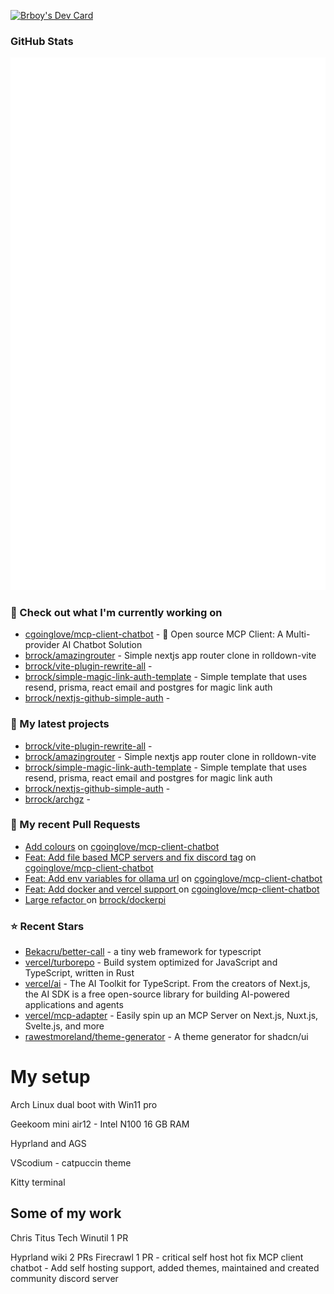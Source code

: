 <a href="https://app.daily.dev/brboy"><img src="https://api.daily.dev/devcards/v2/4Od30842NXiIC3it6dfHG.png?r=60c&type=default" width="356" alt="Brboy's Dev Card"/></a>
### GitHub Stats

<p align="left"><img src="https://raw.githubusercontent.com/brrock/brrock/main/github-metrics.svg" /></p>

### 👷 Check out what I'm currently working on

- [cgoinglove/mcp-client-chatbot](https://github.com/cgoinglove/mcp-client-chatbot) - 🚀 Open source MCP Client: A Multi-provider AI Chatbot Solution
- [brrock/amazingrouter](https://github.com/brrock/amazingrouter) - Simple nextjs app router clone in rolldown-vite 
- [brrock/vite-plugin-rewrite-all](https://github.com/brrock/vite-plugin-rewrite-all) - 
- [brrock/simple-magic-link-auth-template](https://github.com/brrock/simple-magic-link-auth-template) - Simple template that uses resend, prisma, react email and postgres for magic link auth
- [brrock/nextjs-github-simple-auth](https://github.com/brrock/nextjs-github-simple-auth) - 
### 🌱 My latest projects

- [brrock/vite-plugin-rewrite-all](https://github.com/brrock/vite-plugin-rewrite-all) - 
- [brrock/amazingrouter](https://github.com/brrock/amazingrouter) - Simple nextjs app router clone in rolldown-vite 
- [brrock/simple-magic-link-auth-template](https://github.com/brrock/simple-magic-link-auth-template) - Simple template that uses resend, prisma, react email and postgres for magic link auth
- [brrock/nextjs-github-simple-auth](https://github.com/brrock/nextjs-github-simple-auth) - 
- [brrock/archgz](https://github.com/brrock/archgz) - 
### 🔨 My recent Pull Requests

- [Add colours](https://github.com/cgoinglove/mcp-client-chatbot/pull/51) on [cgoinglove/mcp-client-chatbot](https://github.com/cgoinglove/mcp-client-chatbot)
- [Feat: Add file based MCP servers and fix discord tag](https://github.com/cgoinglove/mcp-client-chatbot/pull/47) on [cgoinglove/mcp-client-chatbot](https://github.com/cgoinglove/mcp-client-chatbot)
- [Feat: Add env variables for ollama url](https://github.com/cgoinglove/mcp-client-chatbot/pull/46) on [cgoinglove/mcp-client-chatbot](https://github.com/cgoinglove/mcp-client-chatbot)
- [Feat: Add docker and vercel support ](https://github.com/cgoinglove/mcp-client-chatbot/pull/33) on [cgoinglove/mcp-client-chatbot](https://github.com/cgoinglove/mcp-client-chatbot)
- [Large refactor ](https://github.com/brrock/dockerpi/pull/1) on [brrock/dockerpi](https://github.com/brrock/dockerpi)
### ⭐ Recent Stars

- [Bekacru/better-call](https://github.com/Bekacru/better-call) - a tiny web framework for typescript
- [vercel/turborepo](https://github.com/vercel/turborepo) - Build system optimized for JavaScript and TypeScript, written in Rust
- [vercel/ai](https://github.com/vercel/ai) - The AI Toolkit for TypeScript. From the creators of Next.js, the AI SDK is a free open-source library for building AI-powered applications and agents 
- [vercel/mcp-adapter](https://github.com/vercel/mcp-adapter) - Easily spin up an MCP Server on Next.js, Nuxt.js, Svelte.js, and more
- [rawestmoreland/theme-generator](https://github.com/rawestmoreland/theme-generator) - A theme generator for shadcn/ui
# My setup

Arch Linux dual boot with Win11 pro

Geekoom mini air12 - Intel N100 16 GB RAM

Hyprland and AGS 

VScodium - catpuccin theme

Kitty terminal

## Some of my work

Chris Titus Tech Winutil 1 PR

Hyprland wiki 2 PRs
Firecrawl 1 PR - critical self host hot fix
MCP client chatbot - Add self hosting support, added themes, maintained and created community discord server